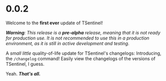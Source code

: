 # 0.0.2

Welcome to the **first ever** update of TSentinel!

***Warning**: This release is a **pre-alpha** release, meaning that it is not ready for production use. It is not recommended to use this in a production environment, as it is still in active development and testing.*

A _small little_ quality-of-life update for TSentinel's changelogs: Introducing, the `/changelog` command! Easily view the changelogs of the versions of TSentinel, I guess.

Yeah. **_That's all._**